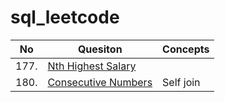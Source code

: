 # sql_leetcode
| No  |  Quesiton | Concepts  |
| ------------- | ------------- |------------- |
| 177. | [Nth Highest Salary](https://github.com/yukisze/sql_leetcode/blob/main/177.%20Nth%20Highest%20Salary.sql) |
| 180.  | [Consecutive Numbers](https://github.com/yukisze/sql_leetcode/blob/main/180.%20Consecutive%20Numbers.sql) | Self join

